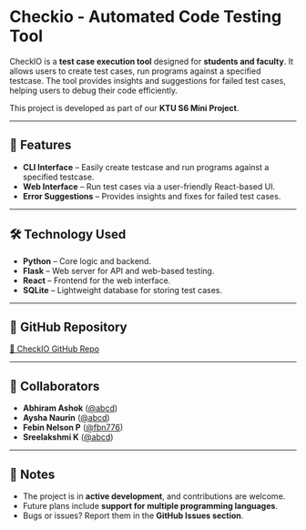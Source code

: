 # Checkio - Automated Code Testing Tool

CheckIO is a **test case execution tool** designed for **students and faculty**. It allows users to create test cases, run programs against a specified testcase. The tool provides insights and suggestions for failed test cases, helping users to debug their code efficiently.

This project is developed as part of our **KTU S6 Mini Project**.

---

## 🚀 Features
- **CLI Interface** – Easily create testcase and run programs against a specified testcase.
- **Web Interface** – Run test cases via a user-friendly React-based UI.
- **Error Suggestions** – Provides insights and fixes for failed test cases.

---

## 🛠️ Technology Used
- **Python** – Core logic and backend.
- **Flask** – Web server for API and web-based testing.
- **React** – Frontend for the web interface.
- **SQLite** – Lightweight database for storing test cases.

---

## 🔗 GitHub Repository
[🔗 CheckIO GitHub Repo](https://github.com/fbn776/Checkio)

---

## 🤝 Collaborators
- **Abhiram Ashok** ([@abcd](https://github.com/abcd))
- **Aysha Naurin** ([@abcd](https://github.com/abcd))
- **Febin Nelson P** ([@fbn776](https://github.com/fbn776))
- **Sreelakshmi K** ([@abcd](https://github.com/abcd))

---

## 📝 Notes
- The project is in **active development**, and contributions are welcome.
- Future plans include **support for multiple programming languages**.
- Bugs or issues? Report them in the **GitHub Issues section**.

